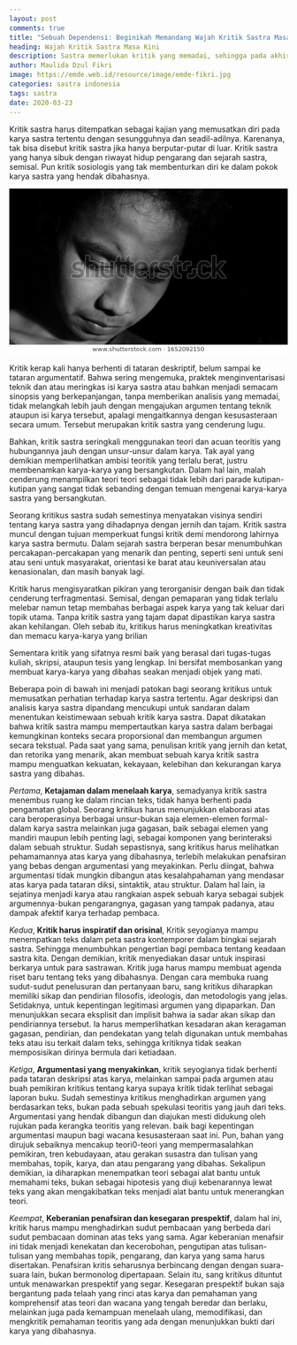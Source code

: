 ```yaml
---
layout: post
comments: true
title: "Sebuah Dependensi: Beginikah Memandang Wajah Kritik Sastra Masa Kini?"
heading: Wajah Kritik Sastra Masa Kini
description: Sastra memerlukan kritik yang memadai, sehingga pada akhirnya menemukan bentuk dan isi yang saling kait.
author: Maulida Dzul Fikri
image: https://emde.web.id/resource/image/emde-fikri.jpg
categories: sastra indonesia
tags: sastra
date: 2020-03-23
---
```


Kritik sastra harus ditempatkan sebagai kajian yang memusatkan diri pada karya sastra tertentu dengan sesungguhnya dan seadil-adilnya. Karenanya, tak bisa disebut kritik sastra jika hanya berputar-putar di luar. Kritik sastra yang hanya sibuk dengan riwayat hidup pengarang dan sejarah sastra, semisal. Pun kritik sosiologis yang tak membenturkan diri ke dalam pokok karya sastra yang hendak dibahasnya.

[![Emde Fikri](/resource/image/emde-fikri.jpg)](/resource/image/emde-fikri.jpg)

Kritik kerap kali hanya berhenti di tataran deskriptif, belum sampai ke tataran argumentatif. Bahwa sering mengemuka, praktek menginventarisasi teknik dan atau meringkas isi karya sastra atau bahkan menjadi semacam sinopsis yang berkepanjangan, tanpa memberikan analisis yang memadai, tidak melangkah lebih jauh dengan mengajukan argumen tentang teknik ataupun isi karya tersebut, apalagi mengaitkannya dengan kesusasteraan secara umum. Tersebut merupakan kritik sastra yang cenderung lugu.

Bahkan, kritik sastra seringkali menggunakan teori dan acuan teoritis yang hubungannya jauh dengan unsur-unsur dalam karya. Tak ayal yang demikian memperlihatkan ambisi teoritik yang terlalu berat, justru membenamkan karya-karya yang bersangkutan. Dalam hal lain, malah cenderung menampilkan teori teori sebagai tidak lebih dari parade kutipan-kutipan yang sangat tidak sebanding dengan temuan mengenai karya-karya sastra yang bersangkutan.

Seorang kritikus sastra sudah semestinya menyatakan visinya sendiri tentang karya sastra yang dihadapnya dengan jernih dan tajam. Kritik sastra muncul dengan tujuan memperkuat fungsi kritik demi mendorong lahirnya karya sastra bermutu. Dalam sejarah sastra berperan besar menumbuhkan percakapan-percakapan yang menarik dan penting, seperti seni untuk seni atau seni untuk masyarakat, orientasi ke barat atau keuniversalan atau kenasionalan, dan masih banyak lagi. 

Kritik harus mengisyaratkan pikiran yang terorganisir dengan baik dan tidak cenderung terfragmentasi. Semisal, dengan pemaparan yang tidak terlalu melebar namun tetap membahas berbagai aspek karya yang tak keluar dari topik utama. Tanpa kritik sastra yang tajam dapat dipastikan karya sastra akan kehilangan. Oleh sebab itu, kritikus harus meningkatkan kreativitas dan memacu karya-karya yang brilian

Sementara kritik yang sifatnya resmi baik yang berasal dari tugas-tugas kuliah, skripsi, ataupun tesis yang lengkap. Ini bersifat membosankan yang membuat karya-karya yang dibahas seakan menjadi objek yang mati.

Beberapa poin di bawah ini menjadi patokan bagi seorang kritikus untuk memusatkan perhatian terhadap karya sastra tertentu. Agar deskripsi dan analisis karya sastra dipandang mencukupi untuk sandaran dalam menentukan keistimewaan sebuah kritik karya sastra. Dapat dikatakan bahwa kritik sastra mampu mempertautkan karya sastra dalam berbagai kemungkinan konteks secara proporsional dan membangun argumen secara tekstual. Pada saat yang sama, penulisan kritik yang jernih dan ketat, dan retorika yang menarik, akan membuat sebuah karya kritik sastra mampu menguatkan kekuatan, kekayaan, kelebihan dan kekurangan karya sastra yang dibahas.

_Pertama_, **Ketajaman dalam menelaah karya**, semadyanya kritik sastra menembus ruang ke dalam rincian teks, tidak hanya berhenti pada pengamatan global. Seorang kritikus harus menunjukkan elaborasi atas cara beroperasinya berbagai unsur-bukan saja elemen-elemen formal-dalam karya sastra melainkan juga gagasan, baik sebagai elemen yang mandiri maupun lebih penting lagi, sebagai komponen yang berinteraksi dalam sebuah struktur. Sudah sepastisnya, sang kritikus harus melihatkan pehamamannya atas karya yang dibahasnya, terlebih melakukan penafsiran yang bebas dengan argumentasi yang meyakinkan. Perlu diingat, bahwa argumentasi tidak mungkin dibangun atas kesalahpahaman yang mendasar atas karya pada tataran diksi, sintaktik, atau struktur. Dalam hal lain, ia sejatinya menjadi karya atau rangkaian aspek sebuah karya sebagai subjek argumennya-bukan pengarangnya, gagasan yang tampak padanya, atau dampak afektif karya terhadap pembaca.

_Kedua_, **Kritik harus inspiratif dan orisinal**, Kritik seyogianya mampu menempatkan teks dalam peta sastra kontemporer dalam bingkai sejarah sastra. Sehingga menumbuhkan pengertian bagi pembaca tentang keadaan sastra kita. Dengan demikian, kritik menyediakan dasar untuk inspirasi berkarya untuk para sastrawan. Kritik juga harus mampu membuat agenda riset baru tentang teks yang dibahasnya. Dengan cara membuka ruang sudut-sudut penelusuran dan pertanyaan baru, sang kritikus diharapkan memiliki sikap dan pendirian filosofis, ideologis, dan metodologis yang jelas. Setidaknya, untuk kepentingan legitimasi argumen yang dipaparkan. Dan menunjukkan secara eksplisit dan implisit bahwa ia sadar akan sikap dan pendiriannya tersebut. Ia harus memperlihatkan kesadaran akan keragaman gagasan, pendirian, dan pendekatan yang telah digunakan untuk membahas teks atau isu terkait dalam teks, sehingga kritiknya tidak seakan memposisikan dirinya bermula dari ketiadaan.

_Ketiga_, **Argumentasi yang menyakinkan**, kritik seyogianya tidak berhenti pada tataran deskripsi atas karya, melainkan sampai pada argumen atau buah pemikiran kritikus tentang karya supaya kritik tidak terlihat sebagai laporan buku. Sudah semestinya kritikus menghadirkan argumen yang berdasarkan teks, bukan pada sebuah spekulasi teoritis yang jauh dari teks. Argumentasi yang hendak dibangun dan diajukan mesti didukung oleh rujukan pada kerangka teoritis yang relevan. baik bagi kepentingan argumentasi maupun bagi wacana kesusasteraan saat ini. Pun, bahan yang dirujuk sebaiknya mencakup teori0-teori yang mempermasalahkan pemikiran, tren kebudayaan, atau gerakan susastra dan tulisan yang membahas, topik, karya, dan atau pengarang yang dibahas. Sekalipun demikian, ia diharapkan menempatkan teori sebagai alat bantu untuk memahami teks, bukan sebagai hipotesis yang diuji kebenarannya lewat teks yang akan mengakibatkan teks menjadi alat bantu untuk menerangkan teori.

_Keempat_, **Keberanian penafsiran dan kesegaran prespektif**, dalam hal ini, kritik harus mampu menghadirkan sudut pembacaan yang berbeda dari sudut pembacaan dominan atas teks yang sama. Agar keberanian menafsir ini tidak menjadi kenekatan dan kecerobohan, pengutipan atas tulisan-tulisan yang membahas topik, pengarang, dan karya yang sama harus disertakan. Penafsiran kritis seharusnya berbincang dengan dengan suara-suara lain, bukan bermonolog dipertapaan. Selain itu, sang kritikus dituntut untuk menawarkan prespektif yang segar. Kesegaran prespektif bukan saja bergantung pada telaah yang rinci atas karya dan pemahaman yang komprehensif atas teori dan wacana yang tengah beredar dan berlaku, melainkan juga pada kemampuan menelaah ulang, memodifikasi, dan mengkritik pemahaman teoritis yang ada dengan menunjukkan bukti dari karya yang dibahasnya.